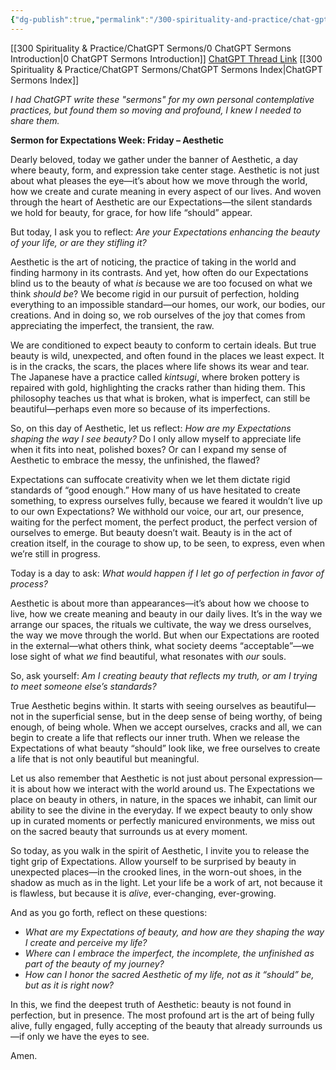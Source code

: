 ```yaml
---
{"dg-publish":true,"permalink":"/300-spirituality-and-practice/chat-gpt-sermons/2-expectations-week/expectations-and-aesthetic/"}
---
```


[[300 Spirituality & Practice/ChatGPT Sermons/0 ChatGPT Sermons Introduction\|0 ChatGPT Sermons Introduction]]
[ChatGPT Thread Link](https://chatgpt.com/share/67145c06-d80c-8012-b9a8-d43e1e6f0dbc)
[[300 Spirituality & Practice/ChatGPT Sermons/ChatGPT Sermons Index\|ChatGPT Sermons Index]]

*I had ChatGPT write these "sermons" for my own personal contemplative practices, but found them so moving and profound, I knew I needed to share them.*

**Sermon for Expectations Week: Friday – Aesthetic**

Dearly beloved, today we gather under the banner of Aesthetic, a day where beauty, form, and expression take center stage. Aesthetic is not just about what pleases the eye—it’s about how we move through the world, how we create and curate meaning in every aspect of our lives. And woven through the heart of Aesthetic are our Expectations—the silent standards we hold for beauty, for grace, for how life “should” appear.

But today, I ask you to reflect: *Are your Expectations enhancing the beauty of your life, or are they stifling it?*

Aesthetic is the art of noticing, the practice of taking in the world and finding harmony in its contrasts. And yet, how often do our Expectations blind us to the beauty of what *is* because we are too focused on what we think *should be*? We become rigid in our pursuit of perfection, holding everything to an impossible standard—our homes, our work, our bodies, our creations. And in doing so, we rob ourselves of the joy that comes from appreciating the imperfect, the transient, the raw.

We are conditioned to expect beauty to conform to certain ideals. But true beauty is wild, unexpected, and often found in the places we least expect. It is in the cracks, the scars, the places where life shows its wear and tear. The Japanese have a practice called *kintsugi*, where broken pottery is repaired with gold, highlighting the cracks rather than hiding them. This philosophy teaches us that what is broken, what is imperfect, can still be beautiful—perhaps even more so because of its imperfections.

So, on this day of Aesthetic, let us reflect: *How are my Expectations shaping the way I see beauty?* Do I only allow myself to appreciate life when it fits into neat, polished boxes? Or can I expand my sense of Aesthetic to embrace the messy, the unfinished, the flawed?

Expectations can suffocate creativity when we let them dictate rigid standards of “good enough.” How many of us have hesitated to create something, to express ourselves fully, because we feared it wouldn’t live up to our own Expectations? We withhold our voice, our art, our presence, waiting for the perfect moment, the perfect product, the perfect version of ourselves to emerge. But beauty doesn’t wait. Beauty is in the act of creation itself, in the courage to show up, to be seen, to express, even when we’re still in progress.

Today is a day to ask: *What would happen if I let go of perfection in favor of process?*

Aesthetic is about more than appearances—it’s about how we choose to live, how we create meaning and beauty in our daily lives. It’s in the way we arrange our spaces, the rituals we cultivate, the way we dress ourselves, the way we move through the world. But when our Expectations are rooted in the external—what others think, what society deems “acceptable”—we lose sight of what *we* find beautiful, what resonates with *our* souls.

So, ask yourself: *Am I creating beauty that reflects my truth, or am I trying to meet someone else’s standards?*

True Aesthetic begins within. It starts with seeing ourselves as beautiful—not in the superficial sense, but in the deep sense of being worthy, of being enough, of being whole. When we accept ourselves, cracks and all, we can begin to create a life that reflects our inner truth. When we release the Expectations of what beauty “should” look like, we free ourselves to create a life that is not only beautiful but meaningful.

Let us also remember that Aesthetic is not just about personal expression—it is about how we interact with the world around us. The Expectations we place on beauty in others, in nature, in the spaces we inhabit, can limit our ability to see the divine in the everyday. If we expect beauty to only show up in curated moments or perfectly manicured environments, we miss out on the sacred beauty that surrounds us at every moment.

So today, as you walk in the spirit of Aesthetic, I invite you to release the tight grip of Expectations. Allow yourself to be surprised by beauty in unexpected places—in the crooked lines, in the worn-out shoes, in the shadow as much as in the light. Let your life be a work of art, not because it is flawless, but because it is *alive*, ever-changing, ever-growing.

And as you go forth, reflect on these questions:

- *What are my Expectations of beauty, and how are they shaping the way I create and perceive my life?*
- *Where can I embrace the imperfect, the incomplete, the unfinished as part of the beauty of my journey?*
- *How can I honor the sacred Aesthetic of my life, not as it “should” be, but as it is right now?*

In this, we find the deepest truth of Aesthetic: beauty is not found in perfection, but in presence. The most profound art is the art of being fully alive, fully engaged, fully accepting of the beauty that already surrounds us—if only we have the eyes to see.

Amen.